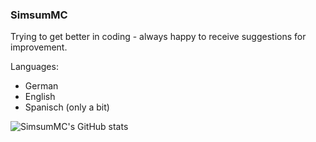 ### SimsumMC

Trying to get better in coding - always happy to receive suggestions for improvement.

Languages:

- German
- English
- Spanisch (only a bit)

![SimsumMC's GitHub stats](https://github-readme-stats.vercel.app/api?username=SimsumMC&show_icons=true&theme=merko&hide=prs,contribs)
